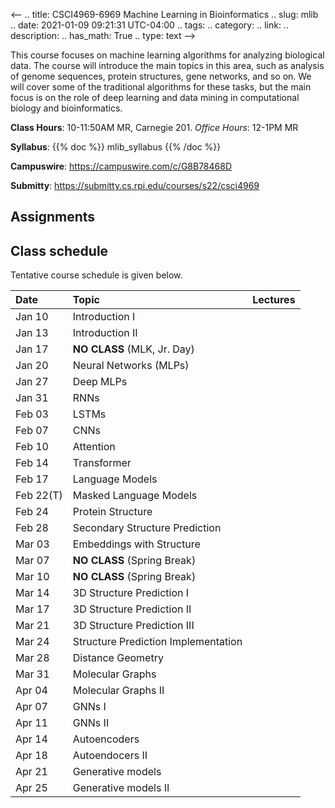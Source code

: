 <--
.. title: CSCI4969-6969 Machine Learning in Bioinformatics 
.. slug: mlib
.. date: 2021-01-09 09:21:31 UTC-04:00
.. tags: 
.. category: 
.. link: 
.. description: 
.. has_math: True
.. type: text
-->

This course focuses on machine learning algorithms for analyzing
biological data. The course will introduce the main topics in this area,
such as analysis of genome sequences, protein structures, gene networks,
and so on. We will cover some of the traditional algorithms for these
tasks, but the main focus is on the role of deep learning and data
mining in computational biology and bioinformatics.

**Class Hours**: 10-11:50AM MR, Carnegie 201. *Office Hours*: 12-1PM MR

**Syllabus**: {{% doc %}} mlib_syllabus {{% /doc %}}

**Campuswire**: <https://campuswire.com/c/G8B78468D>

**Submitty**: <https://submitty.cs.rpi.edu/courses/s22/csci4969>


## Assignments



## Class schedule

Tentative course schedule is given below. 

| Date | Topic | Lectures |
| :--- | :---  | ---: |
| Jan 10 | Introduction I
| Jan 13 | Introduction II
|  Jan 17    | **NO CLASS** (MLK, Jr. Day)
|  Jan 20    | Neural Networks (MLPs)
|  Jan 27    | Deep MLPs
|  Jan 31    | RNNs
|  Feb 03    | LSTMs 
|  Feb 07    | CNNs
|  Feb 10    | Attention
|  Feb 14    | Transformer
|  Feb 17    | Language Models 
|  Feb 22(T) | Masked Language Models
|  Feb 24    | Protein Structure 
|  Feb 28    | Secondary Structure Prediction 
|  Mar 03    | Embeddings with Structure
|  Mar 07    | **NO CLASS** (Spring Break)
|  Mar 10    | **NO CLASS** (Spring Break) 
|  Mar 14    | 3D Structure Prediction I
|  Mar 17    | 3D Structure Prediction II
|  Mar 21    | 3D Structure Prediction III
|  Mar 24    | Structure Prediction Implementation
|  Mar 28    | Distance Geometry
|  Mar 31    | Molecular Graphs
|  Apr 04    | Molecular Graphs II
|  Apr 07    | GNNs I
|  Apr 11    | GNNs II
|  Apr 14    | Autoencoders
|  Apr 18    | Autoendocers II
|  Apr 21    | Generative models 
|  Apr 25    | Generative models II
